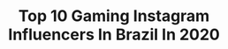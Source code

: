 ---
title: Top 10 Gaming Instagram Influencers In Brazil In 2020
description: >-
  Find top gaming Instagram influencers in Brazil in 2020. Most popular hashtags: #gamergirl #stayhome #playstation #gaming.
platform: Instagram
profiles:
  - username: "brunoplayhard"
    fullname: >-
      Bruno PH
    location: "Brazil"
    followers: 3816534
    engagement: 502
    commentsToLikes: 0.014061
    avatar: "https://scontent-ams4-1.cdninstagram.com/v/t51.2885-19/s320x320/45507505_193572604901415_7965031534925185024_n.jpg?_nc_ht=scontent-ams4-1.cdninstagram.com&_nc_ohc=TOPHBoB6rs8AX8FeNxg&oh=ac927c1f24e3425aaedfc690af7b000f&oe=5EB81783"
    verified: true
    hashtags: "#nimotvbrasil, #badoonaccxp, #ad, #chegadearrependidos"
  - username: "carolzinhasg.pb"
    fullname: >-
      CarolzinhaSG
    location: "Brazil"
    followers: 335036
    engagement: 1171
    commentsToLikes: 0.010844
    avatar: "https://scontent-lhr8-1.cdninstagram.com/v/t51.2885-19/s320x320/72953970_1206021319592659_4205509634099773440_n.jpg?_nc_ht=scontent-lhr8-1.cdninstagram.com&_nc_ohc=_AyG_xvgoqAAX_N4UTY&oh=a13116baca65c09ef49805817568c550&oe=5EBA42D5"
    verified: false
    hashtags: "#bgs2019, #facebookgaming, #badoonaccxp, #ad"
  - username: "yoshiikazuu"
    fullname: >-
      Yoshikazu
    location: "Brazil"
    followers: 10850
    engagement: 440
    commentsToLikes: 0.049928
    avatar: "https://scontent-lhr8-1.cdninstagram.com/v/t51.2885-19/s320x320/74676953_1199398956933386_4753858266377748480_n.jpg?_nc_ht=scontent-lhr8-1.cdninstagram.com&_nc_ohc=UI4MDicsK4IAX_9ZU4R&oh=ee4ac5931165753c0da89a5cb5d1408d&oe=5EBCF036"
    verified: false
    hashtags: ""
  - username: "charles_ricardo__"
    fullname: >-
      Charles Ricardo 
    location: "Brazil"
    followers: 127558
    engagement: 356
    commentsToLikes: 0.090003
    avatar: "https://scontent-lhr8-1.cdninstagram.com/v/t51.2885-19/s320x320/85152244_212231583288507_5646821304821612544_n.jpg?_nc_ht=scontent-lhr8-1.cdninstagram.com&_nc_ohc=PAMns0Vmj94AX_w0VZX&oh=6669f91dd56f82c34f07226263589e65&oe=5EBAE9F1"
    verified: false
    hashtags: "#thedivision2, #cosplay, #customcontroller, #ledlights"
  - username: "tiburciocsgo"
    fullname: >-
      André 'tiburci0' Rossetto
    location: "Brazil"
    followers: 54758
    engagement: 498
    commentsToLikes: 0.011239
    avatar: "https://scontent-atl3-1.cdninstagram.com/v/t51.2885-19/s320x320/71500714_1439602532864217_1491846359005790208_n.jpg?_nc_ht=scontent-atl3-1.cdninstagram.com&_nc_ohc=dsjAzUk4efsAX8BbUk8&oh=8145f1437868455fa2ba7a432f9a74d7&oe=5EB9C63D"
    verified: false
    hashtags: "#godetona2020, #godetona, #pas, #flashpointglobals"
  - username: "nacaops4brasil"
    fullname: >-
      NAÇÃO PS4 BRASIL
    location: "Brazil"
    followers: 4500
    engagement: 1591
    commentsToLikes: 0.183103
    avatar: "https://scontent-lhr8-1.cdninstagram.com/v/t51.2885-19/s320x320/35998838_1933772430007961_75827647610880000_n.jpg?_nc_ht=scontent-lhr8-1.cdninstagram.com&_nc_ohc=ytfyhw5hKvUAX-m5Gqd&oh=da52cf001bf6bce61822eeb1b5a96fd6&oe=5EBBF3C1"
    verified: false
    hashtags: "#nacao, #games, #gamerroom, #happynewyear"
  - username: "dianazambrozuski"
    fullname: >-
      Diana Zambrozuski
    location: "Brazil"
    followers: 1135501
    engagement: 401
    commentsToLikes: 0.008340
    avatar: "https://scontent-ams4-1.cdninstagram.com/v/t51.2885-19/s320x320/74665211_776927662752111_1610555445431238656_n.jpg?_nc_ht=scontent-ams4-1.cdninstagram.com&_nc_ohc=CtIomemA5zEAX8TJsJR&oh=eea16830d0c48623cc9237355c68f6e8&oe=5EBCF5DD"
    verified: false
    hashtags: "#quarentena, #emcasa, #girlpower, #redhair"
  - username: "riyuuka1"
    fullname: >-
      Mônica Arruda
    location: "Brazil"
    followers: 169787
    engagement: 515
    commentsToLikes: 0.008360
    avatar: "https://scontent-lhr8-1.cdninstagram.com/v/t51.2885-19/s320x320/89920800_200313141253893_4000455732041351168_n.jpg?_nc_ht=scontent-lhr8-1.cdninstagram.com&_nc_ohc=wkFI2tL59TsAX_V48Bu&oh=ddb2e1dd09500c565bc83875c0a6ca4e&oe=5EBAD119"
    verified: false
    hashtags: "#vainog, #garotasmagicas, #bgs"
  - username: "anamarquezpoker"
    fullname: >-
      Ana Marquez
    location: "Brazil"
    followers: 5711
    engagement: 402
    commentsToLikes: 0.032677
    avatar: "https://scontent-ams4-1.cdninstagram.com/v/t51.2885-19/s320x320/24175377_149684588991568_8871695347244597248_n.jpg?_nc_ht=scontent-ams4-1.cdninstagram.com&_nc_ohc=2mXCHxUwtWsAX84RFMl&oh=0c9adea1243cbb0cf623d890956300ed&oe=5EBBB243"
    verified: false
    hashtags: "#riohotelandcasino, #magicaltime, #team888, #pokerlive"
  - username: "angelgdkaoru"
    fullname: >-
      A N G E L  K A O R U
    location: "Brazil"
    followers: 7191
    engagement: 982
    commentsToLikes: 0.081710
    avatar: "https://scontent-lhr8-1.cdninstagram.com/v/t51.2885-19/s320x320/91774978_559747778079281_5094814477098942464_n.jpg?_nc_ht=scontent-lhr8-1.cdninstagram.com&_nc_ohc=Y0vNP_neUEYAX9m_mWR&oh=de4982bed263e193b4b3e4528a0bbb73&oe=5EBBA6CA"
    verified: false
    hashtags: "#weekendvibe, #happyfriyay, #cosplaying, #disney"
---